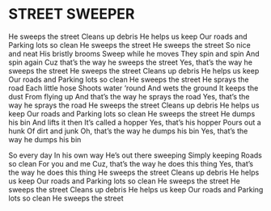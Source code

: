 # STREET SWEEPER

He sweeps the street
Cleans up debris
He helps us keep
Our roads and
Parking lots so clean
He sweeps the street
He sweeps the street
So nice and neat
His bristly brooms
Sweep while he moves
They spin and spin
And spin again
Cuz that’s the way he sweeps the street
Yes, that’s the way he sweeps the street
He sweeps the street
Cleans up debris
He helps us keep
Our roads and
Parking lots so clean
He sweeps the street
He sprays the road
Each little hose
Shoots water ‘round
And wets the ground
It keeps the dust
From flying up
And that’s the way he sprays the road
Yes, that’s the way he sprays the road
He sweeps the street
Cleans up debris
He helps us keep
Our roads and
Parking lots so clean
He sweeps the street
He dumps his bin
And lifts it then
It’s called a hopper
Yes, that’s his hopper
Pours out a hunk
Of dirt and junk
Oh, that’s the way he dumps his bin
Yes, that’s the way he dumps his bin

So every day
In his own way
He’s out there sweeping
Simply keeping
Roads so clean
For you and me
Cuz, that’s the way he does this thing
Yes, that’s the way he does this thing
He sweeps the street
Cleans up debris
He helps us keep
Our roads and
Parking lots so clean
He sweeps the street
He sweeps the street
Cleans up debris
He helps us keep
Our roads and
Parking lots so clean
He sweeps the street